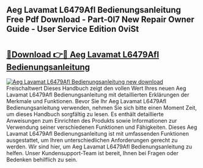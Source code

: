 ## Aeg Lavamat L6479Afl Bedienungsanleitung Free Pdf Download - Part-0I7 New Repair Owner Guide - User Service Edition 0viSt

# <h2><a href="http://df1kzsq.blite.top/?on=Aeg+Lavamat+L6479Afl+Bedienungsanleitung">🔗Download 👉🔴 Aeg Lavamat L6479Afl Bedienungsanleitung</a></h2>

[![Aeg Lavamat L6479Afl Bedienungsanleitung new download](https://i.imgur.com/lujVjoI.png)](http://df1kzsq.blite.top/?on=Aeg+Lavamat+L6479Afl+Bedienungsanleitung)
Freischaltwert Dieses Handbuch zeigt den vollen Wert Ihres neuen Aeg Lavamat L6479Afl Bedienungsanleitung mit detaillierten Erklärungen der Merkmale und Funktionen. Bevor Sie Ihr Aeg Lavamat L6479Afl Bedienungsanleitung verwenden, nehmen Sie sich bitte einen Moment Zeit, um dieses Handbuch sorgfältig zu lesen. Es enthält detaillierte Anweisungen zum Einrichten des Produkts sowie Informationen zur Verwendung seiner verschiedenen Funktionen und Fähigkeiten. Dieses Aeg Lavamat L6479Afl Bedienungsanleitung ist mit umfassenden Funktionen ausgestattet, um Ihren unterschiedlichen Anforderungen gerecht zu werden. Wir sind hier, um Aeg Lavamat L6479Afl Bedienungsanleitung zu helfen. Unser Kundensupport-Team ist bereit, Ihnen bei Fragen oder Bedenken behilflich zu sein.

